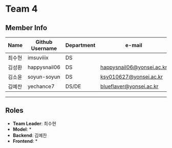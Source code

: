# Team 4

## Member Info

| Name   | Github Username | Department | e-mail                    |
| ------ | --------------- | ---------- | ------------------------- |
| 최수현 | imsuviiix       |      DS      |    |
| 김성환 | happysnail06    |      DS      | happysnail06@yonsei.ac.kr |
| 김소윤 | soyun-soyun     |      DS      | ksy010627@yonsei.ac.kr    |
| 김예찬 | yechance7       |      DS/DE   | blueflaver@yonsei.ac.kr    |

---

## Roles

- **Team Leader**: 최수현
- **Model**: *
- **Backend**: 김예찬
- **Frontend**: *
